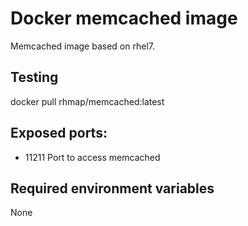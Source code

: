 # Docker memcached image

Memcached image based on rhel7.

## Testing

docker pull rhmap/memcached:latest

## Exposed ports:

- 11211
Port to access memcached

## Required environment variables
None
